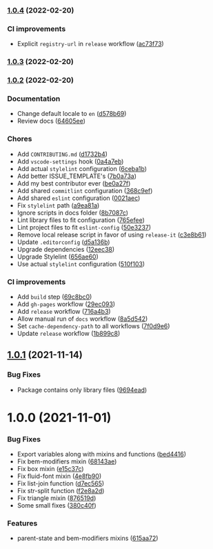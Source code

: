 ### [1.0.4](https://github.com/MorevM/more-sass/compare/v1.0.3...v1.0.4) (2022-02-20)


### CI improvements

* Explicit `registry-url` in `release` workflow ([ac73f73](https://github.com/MorevM/more-sass/commit/ac73f733cae75e9ea3d9358aaebbee94a499a3ec))

### [1.0.3](https://github.com/MorevM/more-sass/compare/v1.0.2...v1.0.3) (2022-02-20)

### [1.0.2](https://github.com/MorevM/more-sass/compare/v1.0.1...v1.0.2) (2022-02-20)

### Documentation

* Change default locale to `en` ([d578b69](https://github.com/MorevM/more-sass/commit/d578b69d106af419ffaa1b96b687485d5b74de76))
* Review docs ([64605ee](https://github.com/MorevM/more-sass/commit/64605eebfde98e72fbba9e935275483d4d311822))


### Chores

* Add `CONTRIBUTING.md` ([d1732b4](https://github.com/MorevM/more-sass/commit/d1732b489cd442aecb76c5326cbc5f67c5c84631))
* Add `vscode-settings` hook ([0a4a7eb](https://github.com/MorevM/more-sass/commit/0a4a7ebce5d889b73b7f1b64b75a7d8404c01a48))
* Add actual `stylelint` configuration ([6ceba1b](https://github.com/MorevM/more-sass/commit/6ceba1b634652090a6e2852671b90337560f94de))
* Add better ISSUE_TEMPLATE's ([7b0a73a](https://github.com/MorevM/more-sass/commit/7b0a73a556928925c9505cb5e9c5aeaf773e8dd4))
* Add my best contributor ever ([be0a27f](https://github.com/MorevM/more-sass/commit/be0a27fef91ff58f95e7bcb8dcb546e28533d91c))
* Add shared `commitlint` configuration ([368c9ef](https://github.com/MorevM/more-sass/commit/368c9efd563de55a9b969e7ddc90999940219276))
* Add shared `eslint` configuration ([0021aec](https://github.com/MorevM/more-sass/commit/0021aecb1fbf5afbd1d0bec00b31cb25e0780cb4))
* Fix `stylelint` path ([a9ea81a](https://github.com/MorevM/more-sass/commit/a9ea81af3114badd4ed75dc9b6bf03899798daf0))
* Ignore scripts in docs folder ([8b7087c](https://github.com/MorevM/more-sass/commit/8b7087ceea0e186bc0cff1ec1d86fcd4e90938a0))
* Lint library files to fit configuration ([765efee](https://github.com/MorevM/more-sass/commit/765efeeba7d70eab01809a7418b2ef1aaf248f9f))
* Lint project files to fit `eslint-config` ([50e3237](https://github.com/MorevM/more-sass/commit/50e323726ba8f4fa5bbc0e62c7a37e6766172b64))
* Remove local release script in favor of using `release-it` ([c3e8b61](https://github.com/MorevM/more-sass/commit/c3e8b61c15b0d43bf8b88e96e96f33f4c91992ce))
* Update `.editorconfig` ([d5a136b](https://github.com/MorevM/more-sass/commit/d5a136b304f579497aee3bc0dbc1f7c8acb77337))
* Upgrade dependencies ([12eec38](https://github.com/MorevM/more-sass/commit/12eec38d35ce70b36f51464cdda4a9c878364ce1))
* Upgrade Stylelint ([656ae60](https://github.com/MorevM/more-sass/commit/656ae60b5008fd939a9af12a4e1358d02f60a78f))
* Use actual `stylelint` configuration ([510f103](https://github.com/MorevM/more-sass/commit/510f1030781769d620e45af3835e80944b305b00))


### CI improvements

* Add `build` step ([69c8bc0](https://github.com/MorevM/more-sass/commit/69c8bc021af3e5346118c31cadb07ee2bd89251f))
* Add `gh-pages` workflow ([29ec093](https://github.com/MorevM/more-sass/commit/29ec093432a08d8a957bd7f143af30808f53840e))
* Add `release` workflow ([716a4b3](https://github.com/MorevM/more-sass/commit/716a4b343da6be9acf3250212141be509a565347))
* Allow manual run of `docs` workflow ([8a5d542](https://github.com/MorevM/more-sass/commit/8a5d542109efc2097f90a6c26d4ede5aa847a5b8))
* Set `cache-dependency-path` to all workflows ([7f0d9e6](https://github.com/MorevM/more-sass/commit/7f0d9e6ea492c2176699a1fdffcb49ac221e87ee))
* Update `release` workflow ([1b899c8](https://github.com/MorevM/more-sass/commit/1b899c8160c9cf25ab959803d19e090f74e659bb))

## [1.0.1](https://github.com/MorevM/more-sass/compare/v1.0.0...v1.0.1) (2021-11-14)


### Bug Fixes

* Package contains only library files ([9694ead](https://github.com/MorevM/more-sass/commit/9694eade82e97b387aca5eed10fd30973e54d3bb))



# 1.0.0 (2021-11-01)


### Bug Fixes

* Export variables along with mixins and functions ([bed4416](https://github.com/MorevM/more-sass/commit/bed44163bda34e14f353f0d3451ef777ef15bf4d))
* Fix bem-modifiers mixin ([68143ae](https://github.com/MorevM/more-sass/commit/68143aea9ec2ed3226f99b6e3e241291c2b23d70))
* Fix box mixin ([e15c37c](https://github.com/MorevM/more-sass/commit/e15c37cb544b5f12db7d8eea6e3ccfc0fb5fde06))
* Fix fluid-font mixin ([4e8fb90](https://github.com/MorevM/more-sass/commit/4e8fb9069cdfe35460b1e176284229cca1a58e5b))
* Fix list-join function ([d7ec565](https://github.com/MorevM/more-sass/commit/d7ec5659abd7ac0c7f7881e9b8482c87671e61fe))
* Fix str-split function ([f2e8a2d](https://github.com/MorevM/more-sass/commit/f2e8a2d2975a4b4a15d6f796946a5a5eeee99cf4))
* Fix triangle mixin ([876519d](https://github.com/MorevM/more-sass/commit/876519d2019020200b52ed1a9d505e59766cd2a9))
* Some small fixes ([380c40f](https://github.com/MorevM/more-sass/commit/380c40fe0deee1ba8186f1377d04b97075400fbc))


### Features

* parent-state and bem-modifiers mixins ([615aa72](https://github.com/MorevM/more-sass/commit/615aa7286e41e4163d52e2a5b075002185ac68b6))
